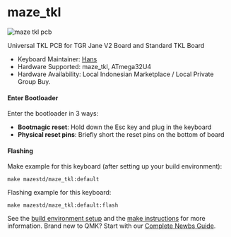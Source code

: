 # maze_tkl

![maze tkl pcb](https://i.imgur.com/vvM2AVe.png)

Universal TKL PCB for TGR Jane V2 Board and Standard TKL Board

* Keyboard Maintainer: [Hans](https://github.com/mazestd)
* Hardware Supported: maze_tkl, ATmega32U4
* Hardware Availability: Local Indonesian Marketplace / Local Private Group Buy.

#### Enter Bootloader

Enter the bootloader in 3 ways:

* **Bootmagic reset**: Hold down the Esc key and plug in the keyboard
* **Physical reset pins**: Briefly short the reset pins on the bottom of board


#### Flashing

Make example for this keyboard (after setting up your build environment):

    make mazestd/maze_tkl:default

Flashing example for this keyboard:

    make mazestd/maze_tkl:default:flash

See the [build environment setup](https://docs.qmk.fm/#/getting_started_build_tools) and the [make instructions](https://docs.qmk.fm/#/getting_started_make_guide) for more information. Brand new to QMK? Start with our [Complete Newbs Guide](https://docs.qmk.fm/#/newbs).